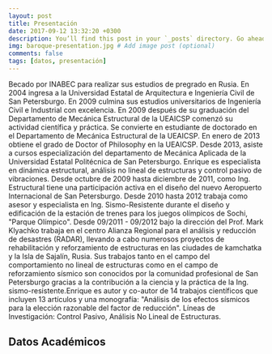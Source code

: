 ```yaml
---
layout: post
title: Presentación
date: 2017-09-12 13:32:20 +0300
description: You’ll find this post in your `_posts` directory. Go ahead and edit it and re-build the site to see your changes. # Add post description (optional)
img: baroque-presentation.jpg # Add image post (optional)
comments: false
tags: [datos, presentación]
---
```

Becado por INABEC para realizar sus estudios de pregrado en Rusia. En 2004 ingresa a la Universidad Estatal de Arquitectura e Ingeniería Civil de San Petersburgo. En 2009 culmina sus estudios universitarios de Ingeniería Civil e Industrial con excelencia. En 2009 después de su graduación del Departamento de Mecánica Estructural de la UEAICSP comenzó su actividad científica y práctica. Se convierte en estudiante de doctorado en el Departamento de Mecánica Estructural de la UEAICSP. En enero de 2013 obtiene el grado de Doctor of Philosophy en la UEAICSP. Desde 2013, asiste a cursos especialización del departamento de Mecánica Aplicada de la Universidad Estatal Politécnica de San Petersburgo. Enrique es especialista en dinámica estructural, análisis no lineal de estructuras y control pasivo de vibraciones. Desde octubre de 2009 hasta diciembre de 2011, como Ing. Estructural tiene una participación activa en el diseño del nuevo Aeropuerto Internacional de San Petersburgo. Desde 2010 hasta 2012 trabaja como asesor y especialista en Ing. Sismo-Resistente durante el diseño y edificación de la estación de trenes para los juegos olímpicos de Sochi, "Parque Olímpico". Desde 09/2011 - 09/2012 bajo la dirección del Prof. Mark Klyachko trabaja en el centro Alianza Regional para el análisis y reducción de desastres (RADAR), llevando a cabo numerosos proyectos de rehabilitación y reforzamiento de estructuras en las ciudades de kamchatka y la Isla de Sajalín, Rusia. Sus trabajos tanto en el campo del comportamiento no lineal de estructuras como en el campo de reforzamiento sísmico son conocidos por la comunidad profesional de San Petersburgo gracias a la contribución a la ciencia y la práctica de la Ing. sismo-resistente.Enrique es autor y co-autor de 14 trabajos científicos que incluyen 13 artículos y una monografía: "Análisis de los efectos sísmicos para la elección razonable del factor de reducción". Líneas de Investigación: Control Pasivo, Análisis No Lineal de Estructuras.
## Datos Académicos
